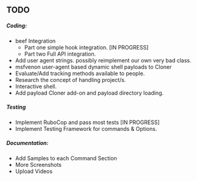 ## TODO
##### Coding:
- beef Integration
  - Part one simple hook integration. [IN PROGRESS]
  - Part two Full API integration.
- Add user agent strings. possibly reimplement our own very bad class.
- msfvenon user-agent based dynamic shell payloads to Cloner
- Evaluate/Add tracking methods available to people.
- Research the concept of handling project/s.
- Interactive shell.
- Add payload Cloner add-on and payload directory loading.

##### Testing
- Implement RuboCop and pass most tests [IN PROGRESS]
- Implement Testing Framework for commands & Options.

##### Documentation:
- Add Samples to each Command Section
- More Screenshots
- Upload Videos
